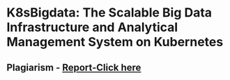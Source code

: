 # K8sBigdata: The Scalable Big Data Infrastructure and Analytical Management System on Kubernetes

## Plagiarism - [Report-Click here](https://drive.google.com/file/d/1wIgvKjiiQvvpx8ZTgso-BANPHwCpkLYo/view?usp=sharing)
